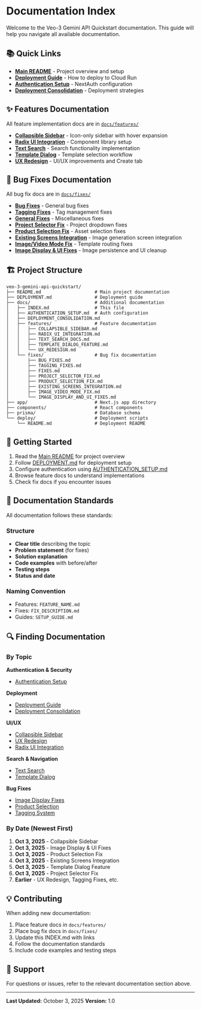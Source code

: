 # Documentation Index

Welcome to the Veo-3 Gemini API Quickstart documentation. This guide will help you navigate all available documentation.

## 📚 Quick Links

- **[Main README](../README.md)** - Project overview and setup
- **[Deployment Guide](../DEPLOYMENT.md)** - How to deploy to Cloud Run
- **[Authentication Setup](./AUTHENTICATION_SETUP.md)** - NextAuth configuration
- **[Deployment Consolidation](./DEPLOYMENT_CONSOLIDATION.md)** - Deployment strategies

## ✨ Features Documentation

All feature implementation docs are in [`docs/features/`](./features/)

- **[Collapsible Sidebar](./features/COLLAPSIBLE_SIDEBAR.md)** - Icon-only sidebar with hover expansion
- **[Radix UI Integration](./features/RADIX_UI_INTEGRATION.md)** - Component library setup
- **[Text Search](./features/TEXT_SEARCH_DOCS.md)** - Search functionality implementation
- **[Template Dialog](./features/TEMPLATE_DIALOG_FEATURE.md)** - Template selection workflow
- **[UX Redesign](./features/UX_REDESIGN.md)** - UI/UX improvements and Create tab

## 🐛 Bug Fixes Documentation

All bug fix docs are in [`docs/fixes/`](./fixes/)

- **[Bug Fixes](./fixes/BUG_FIXES.md)** - General bug fixes
- **[Tagging Fixes](./fixes/TAGGING_FIXES.md)** - Tag management fixes
- **[General Fixes](./fixes/FIXES.md)** - Miscellaneous fixes
- **[Project Selector Fix](./fixes/PROJECT_SELECTOR_FIX.md)** - Project dropdown fixes
- **[Product Selection Fix](./fixes/PRODUCT_SELECTION_FIX.md)** - Asset selection fixes
- **[Existing Screens Integration](./fixes/EXISTING_SCREENS_INTEGRATION.md)** - Image generation screen integration
- **[Image/Video Mode Fix](./fixes/IMAGE_VIDEO_MODE_FIX.md)** - Template routing fixes
- **[Image Display & UI Fixes](./fixes/IMAGE_DISPLAY_AND_UI_FIXES.md)** - Image persistence and UI cleanup

## 🏗️ Project Structure

```
veo-3-gemini-api-quickstart/
├── README.md                    # Main project documentation
├── DEPLOYMENT.md                # Deployment guide
├── docs/                        # Additional documentation
│   ├── INDEX.md                 # This file
│   ├── AUTHENTICATION_SETUP.md  # Auth configuration
│   ├── DEPLOYMENT_CONSOLIDATION.md
│   ├── features/                # Feature documentation
│   │   ├── COLLAPSIBLE_SIDEBAR.md
│   │   ├── RADIX_UI_INTEGRATION.md
│   │   ├── TEXT_SEARCH_DOCS.md
│   │   ├── TEMPLATE_DIALOG_FEATURE.md
│   │   └── UX_REDESIGN.md
│   └── fixes/                   # Bug fix documentation
│       ├── BUG_FIXES.md
│       ├── TAGGING_FIXES.md
│       ├── FIXES.md
│       ├── PROJECT_SELECTOR_FIX.md
│       ├── PRODUCT_SELECTION_FIX.md
│       ├── EXISTING_SCREENS_INTEGRATION.md
│       ├── IMAGE_VIDEO_MODE_FIX.md
│       └── IMAGE_DISPLAY_AND_UI_FIXES.md
├── app/                         # Next.js app directory
├── components/                  # React components
├── prisma/                      # Database schema
└── deploy/                      # Deployment scripts
    └── README.md                # Deployment README
```

## 🚀 Getting Started

1. Read the [Main README](../README.md) for project overview
2. Follow [DEPLOYMENT.md](../DEPLOYMENT.md) for deployment setup
3. Configure authentication using [AUTHENTICATION_SETUP.md](./AUTHENTICATION_SETUP.md)
4. Browse feature docs to understand implementations
5. Check fix docs if you encounter issues

## 📝 Documentation Standards

All documentation follows these standards:

### Structure
- **Clear title** describing the topic
- **Problem statement** (for fixes)
- **Solution explanation** 
- **Code examples** with before/after
- **Testing steps**
- **Status and date**

### Naming Convention
- Features: `FEATURE_NAME.md`
- Fixes: `FIX_DESCRIPTION.md`
- Guides: `SETUP_GUIDE.md`

## 🔍 Finding Documentation

### By Topic

**Authentication & Security**
- [Authentication Setup](./AUTHENTICATION_SETUP.md)

**Deployment**
- [Deployment Guide](../DEPLOYMENT.md)
- [Deployment Consolidation](./DEPLOYMENT_CONSOLIDATION.md)

**UI/UX**
- [Collapsible Sidebar](./features/COLLAPSIBLE_SIDEBAR.md)
- [UX Redesign](./features/UX_REDESIGN.md)
- [Radix UI Integration](./features/RADIX_UI_INTEGRATION.md)

**Search & Navigation**
- [Text Search](./features/TEXT_SEARCH_DOCS.md)
- [Template Dialog](./features/TEMPLATE_DIALOG_FEATURE.md)

**Bug Fixes**
- [Image Display Fixes](./fixes/IMAGE_DISPLAY_AND_UI_FIXES.md)
- [Product Selection](./fixes/PRODUCT_SELECTION_FIX.md)
- [Tagging System](./fixes/TAGGING_FIXES.md)

### By Date (Newest First)

1. **Oct 3, 2025** - Collapsible Sidebar
2. **Oct 3, 2025** - Image Display & UI Fixes
3. **Oct 3, 2025** - Product Selection Fix
4. **Oct 3, 2025** - Existing Screens Integration
5. **Oct 3, 2025** - Template Dialog Feature
6. **Oct 3, 2025** - Project Selector Fix
7. **Earlier** - UX Redesign, Tagging Fixes, etc.

## 💡 Contributing

When adding new documentation:

1. Place feature docs in `docs/features/`
2. Place bug fix docs in `docs/fixes/`
3. Update this INDEX.md with links
4. Follow the documentation standards
5. Include code examples and testing steps

## 📧 Support

For questions or issues, refer to the relevant documentation section above.

---

**Last Updated:** October 3, 2025
**Version:** 1.0
